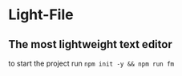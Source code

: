 # Light-File

## The most lightweight text editor

to start the project run ``npm init -y && npm run fm``
